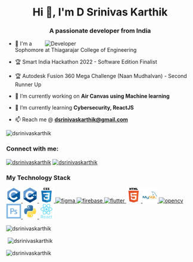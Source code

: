 <h1 align="center">Hi 👋, I'm D Srinivas Karthik</h1>
<h3 align="center">A passionate developer from India</h3>
<img align="right" alt="Developer" width="400" src="https://cdn.dribbble.com/users/1282416/screenshots/2859399/media/77412893f720d98b84e0de1aef75bc17.gif">

- 🏫 I'm a Sophomore at Thiagarajar College of Engineering

- 🏆 Smart India Hackathon 2022 - Software Edition Finalist 
  
- 🏆 Autodesk Fusion 360 Mega Challenge (Naan Mudhalvan) - Second Runner Up

- 🔭 I’m currently working on **Air Canvas using Machine learning**

- 🌱 I’m currently learning **Cybersecurity, ReactJS**

- 📫 Reach me @ **dsrinivaskarthik@gmail.com**

<p align="left"> <img src="https://github-profile-trophy.vercel.app?username=dsrinivaskarthik&theme=monokai&label=Profile%20views&color=0e75b6&style=flat" alt="dsrinivaskarthik" /> </p>

<h3 align="left">Connect with me:</h3>
<p align="left">
<a href="https://linkedin.com/in/dsrinivaskarthik" target="blank"><img align="center" src="https://raw.githubusercontent.com/rahuldkjain/github-profile-readme-generator/master/src/images/icons/Social/linked-in-alt.svg" alt="dsrinivaskarthik" height="30" width="40" /></a>
<a href="https://www.hackerrank.com/dsrinivaskarthik" target="blank"><img align="center" src="https://raw.githubusercontent.com/rahuldkjain/github-profile-readme-generator/master/src/images/icons/Social/hackerrank.svg" alt="dsrinivaskarthik" height="30" width="40" /></a>
</p>

<h3 align="left">My Technology Stack</h3>
<p align="left"> <a href="https://www.cprogramming.com/" target="_blank" rel="noreferrer"> <img src="https://raw.githubusercontent.com/devicons/devicon/master/icons/c/c-original.svg" alt="c" width="40" height="40"/> </a> <a href="https://www.w3schools.com/cpp/" target="_blank" rel="noreferrer"> <img src="https://raw.githubusercontent.com/devicons/devicon/master/icons/cplusplus/cplusplus-original.svg" alt="cplusplus" width="40" height="40"/> </a> <a href="https://www.w3schools.com/css/" target="_blank" rel="noreferrer"> <img src="https://raw.githubusercontent.com/devicons/devicon/master/icons/css3/css3-original-wordmark.svg" alt="css3" width="40" height="40"/> </a> <a href="https://www.figma.com/" target="_blank" rel="noreferrer"> <img src="https://www.vectorlogo.zone/logos/figma/figma-icon.svg" alt="figma" width="40" height="40"/> </a> <a href="https://firebase.google.com/" target="_blank" rel="noreferrer"> <img src="https://www.vectorlogo.zone/logos/firebase/firebase-icon.svg" alt="firebase" width="40" height="40"/> </a> <a href="https://flutter.dev" target="_blank" rel="noreferrer"> <img src="https://www.vectorlogo.zone/logos/flutterio/flutterio-icon.svg" alt="flutter" width="40" height="40"/> </a> <a href="https://www.w3.org/html/" target="_blank" rel="noreferrer"> <img src="https://raw.githubusercontent.com/devicons/devicon/master/icons/html5/html5-original-wordmark.svg" alt="html5" width="40" height="40"/> </a> <a href="https://www.mysql.com/" target="_blank" rel="noreferrer"> <img src="https://raw.githubusercontent.com/devicons/devicon/master/icons/mysql/mysql-original-wordmark.svg" alt="mysql" width="40" height="40"/> </a> <a href="https://opencv.org/" target="_blank" rel="noreferrer"> <img src="https://www.vectorlogo.zone/logos/opencv/opencv-icon.svg" alt="opencv" width="40" height="40"/> </a> <a href="https://www.photoshop.com/en" target="_blank" rel="noreferrer"> <img src="https://raw.githubusercontent.com/devicons/devicon/master/icons/photoshop/photoshop-line.svg" alt="photoshop" width="40" height="40"/> </a> <a href="https://www.python.org" target="_blank" rel="noreferrer"> <img src="https://raw.githubusercontent.com/devicons/devicon/master/icons/python/python-original.svg" alt="python" width="40" height="40"/> </a> <a href="https://reactjs.org/" target="_blank" rel="noreferrer"> <img src="https://raw.githubusercontent.com/devicons/devicon/master/icons/react/react-original-wordmark.svg" alt="react" width="40" height="40"/> </a> </p>

<p><img align="center" src="https://github-readme-stats.vercel.app/api/top-langs?username=dsrinivaskarthik&theme=radical&show_icons=true&locale=en&layout=compact" alt="dsrinivaskarthik" /></p>

<p>&nbsp;<img align="center" src="https://github-readme-stats.vercel.app/api?username=dsrinivaskarthik&theme=radical&show_icons=true&locale=en" alt="dsrinivaskarthik" /></p>

<p><img align="center" src="https://github-readme-streak-stats.herokuapp.com/?user=dsrinivaskarthik&theme=radical" alt="dsrinivaskarthik" /></p>

<!---
DSrinivasKarthik/DSrinivasKarthik is a ✨ special ✨ repository because its `README.md` (this file) appears on your GitHub profile.
You can click the Preview link to take a look at your changes.
--->
